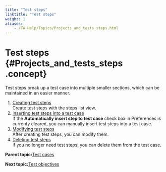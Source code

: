 ```yaml
--- 
title: "Test steps"
linktitle: "Test steps"
weight: 1
aliases: 
    - /TA_Help/Topics/Projects_and_tests_steps.html
---
```

# Test steps {#Projects_and_tests_steps .concept}

Test steps break up a test case into multiple smaller sections, which can be maintained in an easier manner.

1.  [Creating test steps](../../TA_Help/Topics/Projects_and_tests_steps_creating.html)  
Create test steps with the steps list view.
2.  [Inserting test steps into a test case](../../TA_Help/Topics/Projects_and_tests_steps_using.html)  
If the **Automatically insert step to test case** check box in Preferences is currenty cleared, you can manually insert test steps into a test case.
3.  [Modifying test steps](../../TA_Help/Topics/Projects_and_tests_steps_modifying.html)  
After creating test steps, you can modify them.
4.  [Deleting test steps](../../TA_Help/Topics/Projects_and_tests_steps_deleting.html)  
If you no longer need test steps, you can delete them from the test case.

**Parent topic:**[Test cases](../../TA_Help/Topics/Projects_and_tests_TC.html)

**Next topic:**[Test objectives](../../TA_Help/Topics/Projects_and_tests_TO.html)

